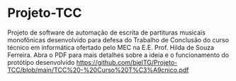 # Projeto-TCC
Projeto de software de automação de escrita de partituras musicais monofônicas desenvolvido para defesa do Trabalho de Conclusão do curso técnico em informática ofertado pelo MEC na E.E. Prof. Hilda de Souza Ferreira.
Abra o PDF para mais detalhes sobre a ideia e o funcionamento do protótipo desenvolvido
https://github.com/bielTG/Projeto-TCC/blob/main/TCC%20-%20Curso%20T%C3%A9cnico.pdf
